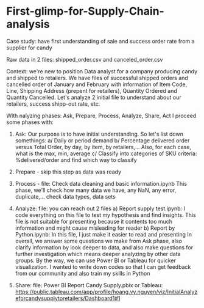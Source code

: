 # First-glimp-for-Supply-Chain-analysis
Case study: have first understanding of sale and success order rate from a supplier for candy

Raw data in 2 files: shipped_order.csv and canceled_order.csv

Context: we're new to position Data analyst for a company producing candy and shipped to retailers. We have files of successful shipped orders and cancelled order of January and February with information of Item Code, Line, Shipping Address (prepent for retailers), Quantity Ordered and Quantity Cancelled.
Let's analyze 2 initial file to understand about our retailers, success shipp-out rate, etc.

With nalyzing phases: Ask, Prepare, Process, Analyze, Share, Act
I proceed some phases with:
1. Ask: Our purpose is to have initial understanding. So let's list down somethings:
      a/ Daily or period demand
      b/ Percentage delivered order versus Total Order, by day, by item, by retailers,...
      Also, for each case, what is the max, min, average
      c/ Classify into categories of SKU criteria: %delivered/order and find which way to classify
2. Prepare - skip this step as data was ready
3. Process - file: Check data cleaning and basic information.ipynb
      This phase, we'll check how many data we have, any NaN, any error, duplicate,... check data types, data sets

4. Analyze: file: you can reach out 2 files
      a) Report supply test.ipynb: I code everything on this file to test my hypothesis and find insights. This file is not suitable for presenting because it contents too much information and might cause misleading for reader
      b) Report  by Python.ipynb: In this file, I just make it easier to read and presenting
In overall, we answer some questions we make from Ask phase, also clarify information by look deeper to data, and also make questions for further investigation which means deeper analyzing by other data groups.
By the way, we can use Power BI or Tableau for quicker visualization. I wanted to write down codes so that I can get feedback from our community and also train my skills in Python

5. Share: file: Power BI Report Candy Supply.pbix
or Tableau: https://public.tableau.com/app/profile/hoang.vy.nguyen/viz/InitialAnalyzeforcandysupplytoretailers/Dashboard1#1
